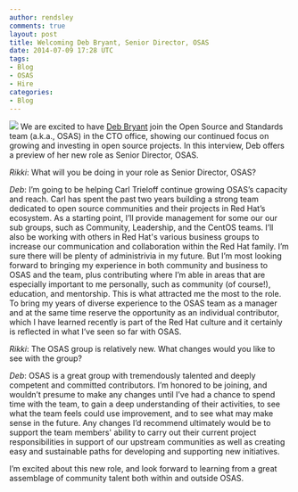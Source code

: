```yaml
---
author: rendsley
comments: true
layout: post
title: Welcoming Deb Bryant, Senior Director, OSAS
date: 2014-07-09 17:28 UTC
tags:
- Blog
- OSAS
- Hire
categories:
- Blog
---
```

<img src="http://community.redhat.com/images/blog/deb-bryant.jpg"> We are excited to have [Deb Bryant](http://debbryant.com/bryant-bio/) join the Open Source and Standards team (a.k.a., OSAS) in the CTO office, showing our continued focus on growing and investing in open source projects. In this interview, Deb offers a preview of her new role as Senior Director, OSAS.

*Rikki*: What will you be doing in your role as Senior Director, OSAS?

*Deb*: I’m going to be helping Carl Trieloff continue growing OSAS’s capacity and reach. Carl has spent the past two years building a strong team dedicated to open source communities and their projects in Red Hat’s ecosystem. As a starting point, I’ll provide management for some our our sub groups, such as Community, Leadership, and the CentOS teams. I’ll also be working with others in Red Hat's various business groups to increase our communication and collaboration within the Red Hat family. I’m sure there will be plenty of administrivia in my future. But I’m most looking forward to bringing my experience in both community and business to OSAS and the team, plus contributing where I’m able in areas that are especially important to me personally, such as community (of course!), education, and mentorship. This is what attracted me the most to the role. To bring my years of diverse experience to the OSAS team as a manager and at the same time reserve the opportunity as an individual contributor, which I have learned recently is part of the Red Hat culture and it certainly is reflected in what I’ve seen so far with OSAS.

*Rikki*: The OSAS group is relatively new. What changes would you like to see with the group?

*Deb*: OSAS is a great group with tremendously talented and deeply competent and committed contributors. I’m honored to be joining, and wouldn’t presume to make any changes until I’ve had a chance to spend time with the team, to gain a deep understanding of their activities, to see what the team feels could use improvement, and to see what may make sense in the future. Any changes I’d recommend ultimately would be to support the team members' ability to carry out their current project responsibilities in support of our upstream communities as well as creating easy and sustainable paths for developing and supporting new initiatives.

I’m excited about this new role, and look forward to learning from a great assemblage of community talent both within and outside OSAS.
